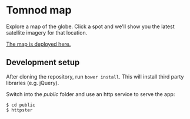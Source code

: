 # Tomnod map

Explore a map of the globe. Click a spot and we'll show you the latest satellite imagery for that location.

[The map is deployed here.](https://tomnod-map.firebaseapp.com/)

## Development setup
After cloning the repository, run `bower install`. This will install third party libraries (e.g. jQuery).

Switch into the _public_ folder and use an http service to serve the app:

```
$ cd public
$ httpster
```
